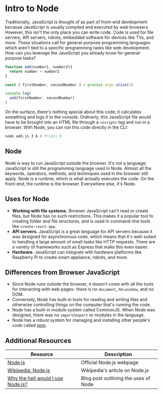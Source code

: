 # Intro to Node

Traditionally, JavaScript is thought of as part of front-end development because JavaScript is usually compiled and executed by web browsers. However, this isn't the only place you can write code. Code is used for file servers, API servers, robots, embedded software for devices like TVs, and more. These situations call for general-purpose programming languages which aren't tied to a specific programming tasks like web development. How can you leverage the JavaScript you already know for general-purpose tasks?

```js
function add(number1, number2){
  return number + number2
}

const [ firstNumber, secondNumber ] = process.argv.slice(2)

console.log(
  add(firstNumber, secondNumber)
)
```

On the surface, there's nothing special about this code; it calculates something and logs it to the console. Ordinarly, this JavaScript file would have to be brought into an HTML file through a `<script>` tag and run in a browser. With Node, you can run this code directly in the CLI:

```bash
node add.js 3 6 # Prints 9
```

## Node

Node is way to run JavaScript outside the browser. It's not a language; JavaScript is still the programming language used in Node. Almost all the keywords, operators, methods, and techniques used in the browser still apply. Node is a runtime, which is what actually executes the code. On the front-end, the runtime is the browser. Everywhere else, it's Node.

## Uses for Node

* **Working with file systems.** Browser JavaScript can't read or create files, but Node has no such restrictions. This makes it a popular tool fo creating folder and file structures, and is used in command-line tools like `create-react-app`.
* **API servers.** JavaScript is a great language for API servers because it was designed for asynchronous code, which means that it's well-suited to handling a large amount of small tasks like HTTP requests. There are a variety of frameworks such as Express that make this even easier.
* **Hardware**. JavaScript can integrate with hardware platforms like Raspberry Pi to create smart appliance, robots, and more.

## Differences from Browser JavaScript

* Since Node runs outside the browser, it doesn't come with all the tools for interacting with web pages- there is no `document`, no `window`, and no DOM.
* Conversely, Node has built-in tools for reading and writing files and otherwise controlling things on the computer that's running the code.
* Node has a built-in module system called CommonJS. When Node was designed, there was no `import`/`export` or modules in the language.
* Node has a robust system for managing and installing other people's code called [npm](https://www.npmjs.com/).

## Additional Resources

| Resource | Description |
| --- | --- |
| [Node.js](https://nodejs.org/en/) | Official Node.js webpage |
| [Wikipedia: Node.js](https://en.wikipedia.org/wiki/Node.js) | Wikipedia's article on Node.js |
| [Why the hell would I use Node.js?](https://www.toptal.com/nodejs/why-the-hell-would-i-use-node-js) | Blog post outlining the uses of Node |

